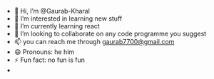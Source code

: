 - 👋 Hi, I’m @Gaurab-Kharal
- 👀 I’m interested in learning new stuff
- 🌱 I’m currently learning react
- 💞️ I’m looking to collaborate on any code programme you suggest
- 📫 you can reach me through gaurab7700@gmail.com
- 😄 Pronouns: he him 
- ⚡ Fun fact: no fun is fun
- 

<!---
Gaurab-Kharal/Gaurab-Kharal is a ✨ special ✨ repository because its `README.md` (this file) appears on your GitHub profile.
You can click the Preview link to take a look at your changes.
--->

